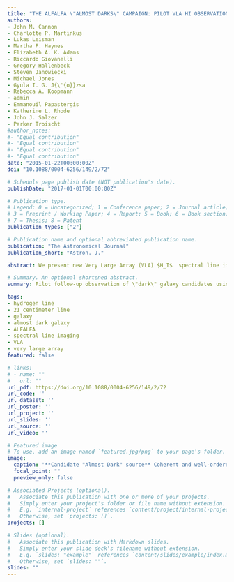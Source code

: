 ```yaml
---
title: "THE ALFALFA \"ALMOST DARKS\" CAMPAIGN: PILOT VLA HI OBSERVATIONS OF FIVE HIGH MASS-TO-LIGHT RATIO SYSTEMS"
authors:
- John M. Cannon
- Charlotte P. Martinkus
- Lukas Leisman
- Martha P. Haynes
- Elizabeth A. K. Adams
- Riccardo Giovanelli
- Gregory Hallenbeck
- Steven Janowiecki
- Michael Jones
- Gyula I. G. J{\'{o}}zsa
- Rebecca A. Koopmann
- admin
- Emmanouil Papastergis
- Katherine L. Rhode
- John J. Salzer
- Parker Troischt
#author_notes:
#- "Equal contribution"
#- "Equal contribution"
#- "Equal contribution"
#- "Equal contribution"
date: "2015-01-22T00:00:00Z"
doi: "10.1088/0004-6256/149/2/72"

# Schedule page publish date (NOT publication's date).
publishDate: "2017-01-01T00:00:00Z"

# Publication type.
# Legend: 0 = Uncategorized; 1 = Conference paper; 2 = Journal article;
# 3 = Preprint / Working Paper; 4 = Report; 5 = Book; 6 = Book section;
# 7 = Thesis; 8 = Patent
publication_types: ["2"]

# Publication name and optional abbreviated publication name.
publication: "The Astronomical Journal"
publication_short: "Astron. J."

abstract: We present new Very Large Array (VLA) $H_I$  spectral line imaging of five sources discovered by the ALFALFA extragalactic survey. These targets are drawn from a larger sample of systems that were not uniquely identified with optical counterparts during ALFALFA processing, and as such have unusually high $H_I$ mass to light ratios. The candidate \"Almost Dark\" objects fall into four broad categories: (1) objects with nearby $H_I$  neighbors that are likely of tidal origin; (2) objects that appear to be part of a system of multiple $H_I$ sources, but which may not be tidal in origin; (3) objects isolated from nearby ALFALFA $H_I$  detections, but located near a gas-poor early type galaxy; (4) apparently isolated sources, with no object of coincident redshift within ${\\sim}400$ kpc. Roughly 75% of the 200 objects without identified counterparts in the $\\alpha$.40 database (Haynes et al. 2011) fall into category 1 (likely tidal), and were not considered for synthesis follow-up observations. The pilot sample presented here (AGC193953, AGC208602, AGC208399, AGC226178, and AGC233638) contains the first five sources observed as part of a larger effort to characterize $H_I$  sources with no readily identifiable optical counterpart at single dish resolution ($3.'5$). These objects span a range of $H_I$  mass $[7.41 < \\log(M_{H_I}) < 9.51]$ and $H_I$  mass to B-band luminosity ratios $(3 < M_{H_I}/L_B < 9). We compare the $H_I$  total intensity and velocity fields to optical imaging drawn from the Sloan Digital Sky Survey and to ultraviolet imaging drawn from archival GALEX observations. Four of the sources with uncertain or no optical counterpart in the ALFALFA data are identified with low surface brightness optical counterparts in Sloan Digital Sky Survey imaging when compared with VLA $H_I$  intensity maps, and appear to be galaxies with clear signs of ordered rotation in the $H_I$  velocity fields. Three of these are detected in far-ultraviolet GALEX images, a likely indication of star formation within the last few hundred Myrs. One source (AGC208602) is likely tidal in nature, associated with the NGC 3370 group. Consistent with previous efforts, we find no \"dark galaxies\" in this limited sample. However, the present observations do reveal complex sources with suppressed star formation, highlighting both the observational difficulties and the necessity of synthesis follow-up observations to understand these extreme objects.

# Summary. An optional shortened abstract.
summary: Pilot follow-up observation of \"dark\" galaxy candidates using the Very Large Array.

tags:
- hydrogen line
- 21 centimeter line
- galaxy
- almost dark galaxy
- ALFALFA
- spectral line imaging
- VLA
- very large array
featured: false

# links:
# - name: ""
#   url: ""
url_pdf: https://doi.org/10.1088/0004-6256/149/2/72
url_code: ''
url_dataset: ''
url_poster: ''
url_project: ''
url_slides: ''
url_source: ''
url_video: ''

# Featured image
# To use, add an image named `featured.jpg/png` to your page's folder. 
image:
  caption: '**Candidate "Almost Dark" source** Coherent and well-ordered rotation spanning a projected velocity width of ${\sim}40$ km s$^-1$ indicates this candidate is a star-forming dwarf irregular galaxy.'
  focal_point: ""
  preview_only: false

# Associated Projects (optional).
#   Associate this publication with one or more of your projects.
#   Simply enter your project's folder or file name without extension.
#   E.g. `internal-project` references `content/project/internal-project/index.md`.
#   Otherwise, set `projects: []`.
projects: []

# Slides (optional).
#   Associate this publication with Markdown slides.
#   Simply enter your slide deck's filename without extension.
#   E.g. `slides: "example"` references `content/slides/example/index.md`.
#   Otherwise, set `slides: ""`.
slides: ""
---
```


